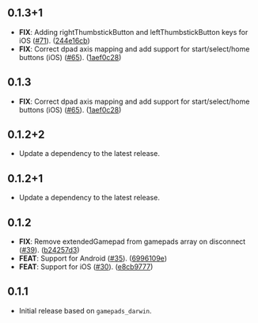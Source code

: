 ## 0.1.3+1

 - **FIX**: Adding rightThumbstickButton and leftThumbstickButton keys for iOS ([#71](https://github.com/flame-engine/gamepads/issues/71)). ([244e16cb](https://github.com/flame-engine/gamepads/commit/244e16cbd0b2b1e0c193f8397dcae91c93416bba))
 - **FIX**: Correct dpad axis mapping and add support for start/select/home buttons (iOS) ([#65](https://github.com/flame-engine/gamepads/issues/65)). ([1aef0c28](https://github.com/flame-engine/gamepads/commit/1aef0c2881db84b78f68f23b754912a2625b7902))

## 0.1.3

 - **FIX**: Correct dpad axis mapping and add support for start/select/home buttons (iOS) ([#65](https://github.com/flame-engine/gamepads/issues/65)). ([1aef0c28](https://github.com/flame-engine/gamepads/commit/1aef0c2881db84b78f68f23b754912a2625b7902))

## 0.1.2+2

 - Update a dependency to the latest release.

## 0.1.2+1

 - Update a dependency to the latest release.

## 0.1.2

 - **FIX**: Remove extendedGamepad from gamepads array on disconnect ([#39](https://github.com/flame-engine/gamepads/issues/39)). ([b24257d3](https://github.com/flame-engine/gamepads/commit/b24257d3e467385351bf5ba14780eacfa318cd0d))
 - **FEAT**: Support for Android ([#35](https://github.com/flame-engine/gamepads/issues/35)). ([6996109e](https://github.com/flame-engine/gamepads/commit/6996109e4452406990191af1b1f10d18461c3bfc))
 - **FEAT**: Support for iOS ([#30](https://github.com/flame-engine/gamepads/issues/30)). ([e8cb9777](https://github.com/flame-engine/gamepads/commit/e8cb9777d42cf35f4b67629a1e6b5f03517edd35))

## 0.1.1

* Initial release based on `gamepads_darwin`.
